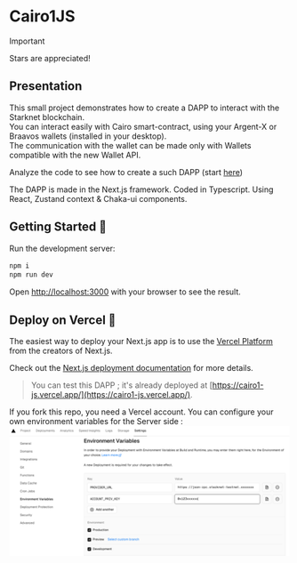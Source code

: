 # Cairo1JS

> [!IMPORTANT]
> Stars are appreciated!

## Presentation

This small project demonstrates how to create a DAPP to interact with the Starknet blockchain.  
You can interact easily with Cairo smart-contract, using your Argent-X or Braavos wallets (installed in your desktop).  
The communication with the wallet can be made only with Wallets compatible with the new Wallet API.

Analyze the code to see how to create a such DAPP (start [here](https://github.com/PhilippeR26/Cairo1JS/blob/main/src/app/(site)/page.tsx))  

The DAPP is made in the Next.js framework. Coded in Typescript. Using React, Zustand context & Chaka-ui components.

## Getting Started 🚀

Run the development server:

```bash
npm i
npm run dev
```

Open [http://localhost:3000](http://localhost:3000) with your browser to see the result.  

## Deploy on Vercel 🎊

The easiest way to deploy your Next.js app is to use the [Vercel Platform](https://vercel.com/new?utm_medium=default-template&filter=next.js&utm_source=create-next-app&utm_campaign=create-next-app-readme) from the creators of Next.js.

Check out the [Next.js deployment documentation](https://nextjs.org/docs/deployment) for more details.

> You can test this DAPP ; it's already deployed at [https://cairo1-js.vercel.app/](https://cairo1-js.vercel.app/).

If you fork this repo, you need a Vercel account. You can configure your own environment variables for the Server side :  
![](./Images/vercelEnv.png)
